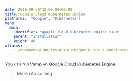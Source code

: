 ```yaml
---
date: 2016-09-30T12:00:00+00:00
title: Google Cloud Kubernetes Engine
platforms: ["Google", "Kubernetes"]
menu:
  main:
    identifier: "google-cloud-kubernetes-engine-v100"
    parent: "Installation"
    weight: 40
aliases:
    - /documentation/installation/google-cloud-kubernetes
---
```


You can run Vamp on [Google Cloud Kubernetes Engine](https://cloud.google.com/kubernetes-engine/docs/).

> More info coming
